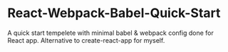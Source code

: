 # React-Webpack-Babel-Quick-Start
A quick start tempelete with minimal babel & webpack config done for React app. Alternative to create-react-app for myself. 
